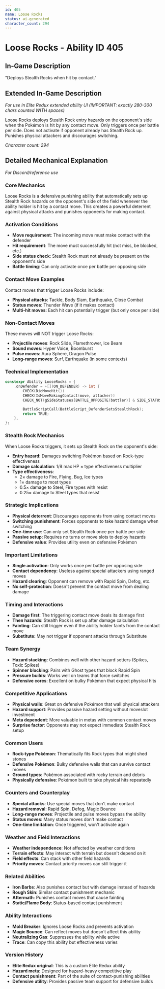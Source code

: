 ```yaml
---
id: 405
name: Loose Rocks
status: ai-generated
character_count: 294
---
```


# Loose Rocks - Ability ID 405

## In-Game Description
"Deploys Stealth Rocks when hit by contact."

## Extended In-Game Description
*For use in Elite Redux extended ability UI (IMPORTANT: exactly 280-300 chars counted WITH spaces)*

Loose Rocks deploys Stealth Rock entry hazards on the opponent's side when the Pokémon is hit by any contact move. Only triggers once per battle per side. Does not activate if opponent already has Stealth Rock up. Punishes physical attackers and discourages switching.

*Character count: 294*

## Detailed Mechanical Explanation
*For Discord/reference use*

### Core Mechanics
Loose Rocks is a defensive punishing ability that automatically sets up Stealth Rock hazards on the opponent's side of the field whenever the ability holder is hit by a contact move. This creates a powerful deterrent against physical attacks and punishes opponents for making contact.

### Activation Conditions
- **Move requirement**: The incoming move must make contact with the defender
- **Hit requirement**: The move must successfully hit (not miss, be blocked, etc.)
- **Side status check**: Stealth Rock must not already be present on the opponent's side
- **Battle timing**: Can only activate once per battle per opposing side

### Contact Move Examples
Contact moves that trigger Loose Rocks include:
- **Physical attacks**: Tackle, Body Slam, Earthquake, Close Combat
- **Status moves**: Thunder Wave (if it makes contact)
- **Multi-hit moves**: Each hit can potentially trigger (but only once per side)

### Non-Contact Moves
These moves will NOT trigger Loose Rocks:
- **Projectile moves**: Rock Slide, Flamethrower, Ice Beam
- **Sound moves**: Hyper Voice, Boomburst
- **Pulse moves**: Aura Sphere, Dragon Pulse
- **Long-range moves**: Surf, Earthquake (in some contexts)

### Technical Implementation
```cpp
constexpr Ability LooseRocks = {
    .onDefender = +[](ON_DEFENDER) -> int {
        CHECK(DidMoveHit())
        CHECK(IsMoveMakingContact(move, attacker))
        CHECK_NOT(gSideStatuses[BATTLE_OPPOSITE(battler)] & SIDE_STATUS_STEALTH_ROCK)

        BattleScriptCall(BattleScript_DefenderSetsStealthRock);
        return TRUE;
    },
};
```

### Stealth Rock Mechanics
When Loose Rocks triggers, it sets up Stealth Rock on the opponent's side:
- **Entry hazard**: Damages switching Pokémon based on Rock-type effectiveness
- **Damage calculation**: 1/8 max HP × type effectiveness multiplier
- **Type effectiveness**: 
  - 2× damage to Fire, Flying, Bug, Ice types
  - 1× damage to most types
  - 0.5× damage to Steel, Fire types with resist
  - 0.25× damage to Steel types that resist

### Strategic Implications
- **Physical deterrent**: Discourages opponents from using contact moves
- **Switching punishment**: Forces opponents to take hazard damage when switching
- **One-time use**: Can only set Stealth Rock once per battle per side
- **Passive setup**: Requires no turns or move slots to deploy hazards
- **Defensive value**: Provides utility even on defensive Pokémon

### Important Limitations
- **Single activation**: Only works once per battle per opposing side
- **Contact dependency**: Useless against special attackers using ranged moves
- **Hazard clearing**: Opponent can remove with Rapid Spin, Defog, etc.
- **No self-protection**: Doesn't prevent the contact move from dealing damage

### Timing and Interactions
- **Damage first**: The triggering contact move deals its damage first
- **Then hazards**: Stealth Rock is set up after damage calculation
- **Fainting**: Can still trigger even if the ability holder faints from the contact move
- **Substitute**: May not trigger if opponent attacks through Substitute

### Team Synergy
- **Hazard stacking**: Combines well with other hazard setters (Spikes, Toxic Spikes)
- **Spinner blocking**: Pairs with Ghost types that block Rapid Spin
- **Pressure builds**: Works well on teams that force switches
- **Defensive cores**: Excellent on bulky Pokémon that expect physical hits

### Competitive Applications
- **Physical walls**: Great on defensive Pokémon that wall physical attackers
- **Hazard support**: Provides passive hazard setting without moveslot investment
- **Meta dependent**: More valuable in metas with common contact moves
- **Surprise factor**: Opponents may not expect immediate Stealth Rock setup

### Common Users
- **Rock-type Pokémon**: Thematically fits Rock types that might shed stones
- **Defensive Pokémon**: Bulky defensive walls that can survive contact moves
- **Ground types**: Pokémon associated with rocky terrain and debris
- **Physically defensive**: Pokémon built to take physical hits repeatedly

### Counters and Counterplay
- **Special attacks**: Use special moves that don't make contact
- **Hazard removal**: Rapid Spin, Defog, Magic Bounce
- **Long-range moves**: Projectile and pulse moves bypass the ability
- **Status moves**: Many status moves don't make contact
- **One-time limitation**: Once triggered, won't activate again

### Weather and Field Interactions
- **Weather independence**: Not affected by weather conditions
- **Terrain effects**: May interact with terrain but doesn't depend on it
- **Field effects**: Can stack with other field hazards
- **Priority moves**: Contact priority moves can still trigger it

### Related Abilities
- **Iron Barbs**: Also punishes contact but with damage instead of hazards
- **Rough Skin**: Similar contact punishment mechanic
- **Aftermath**: Punishes contact moves that cause fainting
- **Static/Flame Body**: Status-based contact punishment

### Ability Interactions
- **Mold Breaker**: Ignores Loose Rocks and prevents activation
- **Magic Bounce**: Can reflect moves but doesn't affect this ability
- **Neutralizing Gas**: Suppresses the ability while active
- **Trace**: Can copy this ability but effectiveness varies

### Version History
- **Elite Redux original**: This is a custom Elite Redux ability
- **Hazard meta**: Designed for hazard-heavy competitive play
- **Contact punishment**: Part of the suite of contact-punishing abilities
- **Defensive utility**: Provides passive team support for defensive builds